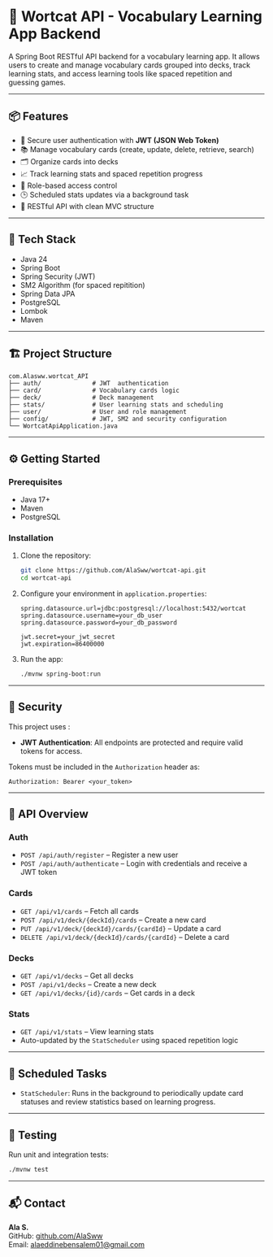 
# 🧠 Wortcat API - Vocabulary Learning App Backend

A Spring Boot RESTful API backend for a vocabulary learning app. It allows users to create and manage vocabulary cards grouped into decks, track learning stats, and access learning tools like spaced repetition and guessing games.

---

## 📦 Features

- 🔐 Secure user authentication with **JWT (JSON Web Token)**
- 📚 Manage vocabulary cards (create, update, delete, retrieve, search)
- 🗂️ Organize cards into decks
- 📈 Track learning stats and spaced repetition progress
- 🧾 Role-based access control
- 🕒 Scheduled stats updates via a background task
- 🧪 RESTful API with clean MVC structure

---

## 🧱 Tech Stack

- Java 24
- Spring Boot
- Spring Security (JWT)
- SM2 Algorithm (for spaced repitition)
- Spring Data JPA
- PostgreSQL 
- Lombok
- Maven

---

## 🏗️ Project Structure

```
com.Alasww.wortcat_API
├── auth/              # JWT  authentication
├── card/              # Vocabulary cards logic
├── deck/              # Deck management
├── stats/             # User learning stats and scheduling
├── user/              # User and role management
├── config/            # JWT, SM2 and security configuration
└── WortcatApiApplication.java
```

---

## ⚙️ Getting Started

### Prerequisites

- Java 17+
- Maven
- PostgreSQL 

### Installation

1. Clone the repository:
   ```bash
   git clone https://github.com/AlaSww/wortcat-api.git
   cd wortcat-api
   ```

2. Configure your environment in `application.properties`:
   ```properties
   spring.datasource.url=jdbc:postgresql://localhost:5432/wortcat
   spring.datasource.username=your_db_user
   spring.datasource.password=your_db_password

   jwt.secret=your_jwt_secret
   jwt.expiration=86400000
   ```

3. Run the app:
   ```bash
   ./mvnw spring-boot:run
   ```

---

## 🔐 Security

This project uses :

- **JWT Authentication**: All endpoints are protected and require valid tokens for access.

Tokens must be included in the `Authorization` header as:
```
Authorization: Bearer <your_token>
```

---

## 🧪 API Overview

### Auth

- `POST /api/auth/register` – Register a new user
- `POST /api/auth/authenticate` – Login with credentials and receive a JWT token

### Cards

- `GET /api/v1/cards` – Fetch all cards
- `POST /api/v1/deck/{deckId}/cards` – Create a new card
- `PUT /api/v1/deck/{deckId}/cards/{cardId}` – Update a card
- `DELETE /api/v1/deck/{deckId}/cards/{cardId}` – Delete a card

### Decks

- `GET /api/v1/decks` – Get all decks
- `POST /api/v1/decks` – Create a new deck
- `GET /api/v1/decks/{id}/cards` – Get cards in a deck

### Stats

- `GET /api/v1/stats` – View learning stats
- Auto-updated by the `StatScheduler` using spaced repetition logic

---

## 📅 Scheduled Tasks

- `StatScheduler`: Runs in the background to periodically update card statuses and review statistics based on learning progress.

---

## 🧪 Testing

Run unit and integration tests:
```bash
./mvnw test
```

---

## 📬 Contact

**Ala S.**  
GitHub: [github.com/AlaSww](https://github.com/AlaSww)  
Email: alaeddinebensalem01@gmail.com
